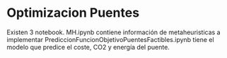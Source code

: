# Optimizacion Puentes

Existen 3 notebook. 
    MH.ipynb  contiene información de metaheuristicas a implementar
    PrediccionFuncionObjetivoPuentesFactibles.ipynb tiene el modelo que predice el coste, CO2 y energía del puente.
    
